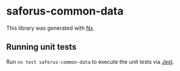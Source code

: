 # saforus-common-data

This library was generated with [Nx](https://nx.dev).

## Running unit tests

Run `nx test saforus-common-data` to execute the unit tests via [Jest](https://jestjs.io).
